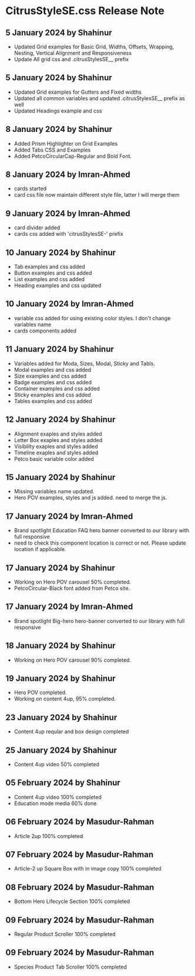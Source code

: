 # CitrusStyleSE.css Release Note

## 5 January 2024 by Shahinur

- Updated Grid examples for Basic Grid, Widths, Offsets, Wrapping, Nesting, Vertical Alignment and Responsiveness
- Update All grid css and .citrusStylesSE\_\_ prefix

## 5 January 2024 by Shahinur

- Updated Grid examples for Gutters and Fixed widths
- Updated all common variables and updated .citrusStylesSE\_\_ prefix as well
- Updated Headings example and css

## 8 January 2024 by Shahinur

- Added Prism Highlighter on Grid Examples
- Added Tabs CSS and Examples
- Added PetcoCircularCap-Regular and Bold Font.

## 8 January 2024 by Imran-Ahmed

- cards started
- card css file now maintain different style file, latter I will merge them

## 9 January 2024 by Imran-Ahmed

- card divider added
- cards css added with 'citrusStylesSE-' prefix

## 10 January 2024 by Shahinur

- Tab examples and css added
- Button examples and css added
- List examples and css added
- Heading examples and css updated

## 10 January 2024 by Imran-Ahmed

- variable css added for using existing color styles. I don't change variables name
- cards components added

## 11 January 2024 by Shahinur

- Variables added for Moda, Sizes, Modal, Sticky and Tabls.
- Modal examples and css added
- Size examples and css added
- Badge examples and css added
- Container examples and css added
- Sticky examples and css added
- Tables examples and css added

## 12 January 2024 by Shahinur

- Alignment exaples and styles added
- Letter Box exaples and styles added
- Visibility exaples and styles added
- Timeline exaples and styles added
- Petco basic variable color added

## 15 January 2024 by Shahinur

- Missing variables name updated.
- Hero POV examples, styles and js added. need to merge the js.

## 17 January 2024 by Imran-Ahmed

- Brand spotlight Education FAQ hero banner converted to our library with full responsive
- need to check this component location is correct or not. Please update location if applicable.

## 17 January 2024 by Shahinur

- Working on Hero POV carousel 50% completed.
- PetcoCircular-Black font added from Petco site.

## 17 January 2024 by Imran-Ahmed

- Brand spotlight Big-hero hero-banner converted to our library with full responsive

## 18 January 2024 by Shahinur
- Working on Hero POV carousel 90% completed.

## 19 January 2024 by Shahinur
- Hero POV completed.
- Working on content 4up, 95% completed.

## 23 January 2024 by Shahinur
- Content 4up reqular and box design completed

## 25 January 2024 by Shahinur
- Content 4up video 50% completed

## 05 February 2024 by Shahinur
- Content 4up video 100% completed
- Education mode media 60% done

## 06 February 2024 by Masudur-Rahman
- Article 2up 100% completed

## 07 February 2024 by Masudur-Rahman
- Article-2 up Square Box with in image copy 100% completed

## 08 February 2024 by Masudur-Rahman
- Bottom Hero Lifecycle Section 100% completed

## 09 February 2024 by Masudur-Rahman
- Regular Product Scroller 100% completed

## 09 February 2024 by Masudur-Rahman
- Species Product Tab Scroller 100% completed